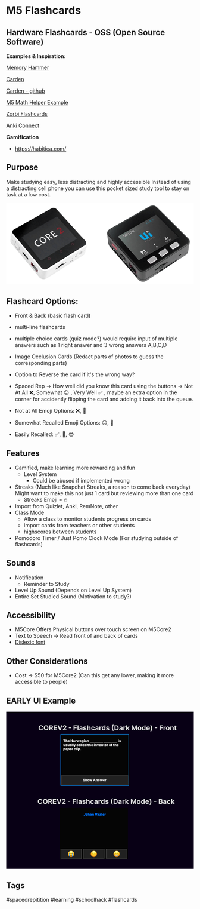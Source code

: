 # M5 Flashcards

## Hardware Flashcards - OSS (Open Source Software)
**Examples & Inspiration:**

[Memory Hammer](https://memoryhammer.com/)

[Carden](https://getcarden.com/#card-section)

[Carden - github](https://github.com/alyssaxuu/carden)

[M5 Math Helper Example](https://www.youtube.com/watch?v=TYmWeEVSkIE)

[Zorbi Flashcards](https://zorbi.cards/)

[Anki Connect](https://foosoft.net/projects/anki-connect/)


**Gamification**
- https://habitica.com/

## Purpose
Make studying easy, less distracting and highly accessible
Instead of using a distracting cell phone you can use this pocket sized study tool to stay on task at a low cost.

![m5stack](m5.png)

## Flashcard Options:
- Front & Back (basic flash card)

- multi-line flashcards

- multiple choice cards (quiz mode?) would require input of multiple answers such as 1 right answer and 3 wrong answers A,B,C,D

- Image Occlusion Cards (Redact parts of photos to guess the corresponding parts)

- Option to Reverse the card if it's the wrong way?

- Spaced Rep → How well did you know this card using the buttons → Not At All ❌, Somewhat 😐 , Very Well ✅ , maybe an extra option in the corner for accidently flipping the card and adding it back into the queue.

- Not at All Emoji Options: ❌, 🥲

- Somewhat Recalled Emoji Options: 😐, 🤔

- Easily Recalled: ✅, 🧠, 😎

## Features
- Gamified, make learning more rewarding and fun
	- Level System 
		- Could be abused if implemented wrong
- Streaks (Much like Snapchat Streaks, a reason to come back everyday) Might want to make this not just 1 card but reviewing more than one card
	- Streaks Emoji = 🔥
- Import from Quizlet, Anki, RemNote, other
- Class Mode
	- Allow a class to monitor students progress on cards
	- import cards from teachers or other students
	- highscores between students
- Pomodoro Timer / Just Pomo Clock Mode (For studying outside of flashcards)

## Sounds
- Notification
	- Reminder to Study
- Level Up Sound (Depends on Level Up System)
- Entire Set Studied Sound (Motivation to study?)

## Accessibility
- M5Core Offers Physical buttons over touch screen on M5Core2
- Text to Speech -> Read front of and back of cards
- [Dislexic font](https://opendyslexic.org/)

## Other Considerations
- Cost -> $50 for M5Core2 (Can this get any lower, making it more accessible to people)

## EARLY UI Example
![](Early_UI-Concept.png)


## Tags
#spacedrepitition #learning #schoolhack #flashcards 
